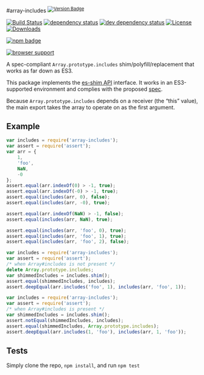 #array-includes <sup>[![Version Badge][npm-version-svg]][package-url]</sup>

[![Build Status][travis-svg]][travis-url]
[![dependency status][deps-svg]][deps-url]
[![dev dependency status][dev-deps-svg]][dev-deps-url]
[![License][license-image]][license-url]
[![Downloads][downloads-image]][downloads-url]

[![npm badge][npm-badge-png]][package-url]

[![browser support][testling-svg]][testling-url]

A spec-compliant `Array.prototype.includes` shim/polyfill/replacement that works as far down as ES3.

This package implements the [es-shim API](https://github.com/es-shims/api) interface. It works in an ES3-supported environment and complies with the proposed [spec](http://www.ecma-international.org/ecma-262/6.0/).

Because `Array.prototype.includes` depends on a receiver (the “this” value), the main export takes the array to operate on as the first argument.

## Example

```js
var includes = require('array-includes');
var assert = require('assert');
var arr = {
	1,
	'foo',
	NaN,
	-0
};
assert.equal(arr.indexOf(0) > -1, true);
assert.equal(arr.indexOf(-0) > -1, true);
assert.equal(includes(arr, 0), false);
assert.equal(includes(arr, -0), true);

assert.equal(arr.indexOf(NaN) > -1, false);
assert.equal(includes(arr, NaN), true);

assert.equal(includes(arr, 'foo', 0), true);
assert.equal(includes(arr, 'foo', 1), true);
assert.equal(includes(arr, 'foo', 2), false);
```

```js
var includes = require('array-includes');
var assert = require('assert');
/* when Array#includes is not present */
delete Array.prototype.includes;
var shimmedIncludes = includes.shim();
assert.equal(shimmedIncludes, includes);
assert.deepEqual(arr.includes('foo', 1), includes(arr, 'foo', 1));
```

```js
var includes = require('array-includes');
var assert = require('assert');
/* when Array#includes is present */
var shimmedIncludes = includes.shim();
assert.notEqual(shimmedIncludes, includes);
assert.equal(shimmedIncludes, Array.prototype.includes);
assert.deepEqual(arr.includes(1, 'foo'), includes(arr, 1, 'foo'));
```

## Tests
Simply clone the repo, `npm install`, and run `npm test`

[package-url]: https://npmjs.org/package/array-includes
[npm-version-svg]: http://versionbadg.es/ljharb/array-includes.svg
[travis-svg]: https://travis-ci.org/ljharb/array-includes.svg
[travis-url]: https://travis-ci.org/ljharb/array-includes
[deps-svg]: https://david-dm.org/ljharb/array-includes.svg
[deps-url]: https://david-dm.org/ljharb/array-includes
[dev-deps-svg]: https://david-dm.org/ljharb/array-includes/dev-status.svg
[dev-deps-url]: https://david-dm.org/ljharb/array-includes#info=devDependencies
[testling-svg]: https://ci.testling.com/ljharb/array-includes.png
[testling-url]: https://ci.testling.com/ljharb/array-includes
[npm-badge-png]: https://nodei.co/npm/array-includes.png?downloads=true&stars=true
[license-image]: http://img.shields.io/npm/l/array-includes.svg
[license-url]: LICENSE
[downloads-image]: http://img.shields.io/npm/dm/array-includes.svg
[downloads-url]: http://npm-stat.com/charts.html?package=array-includes
